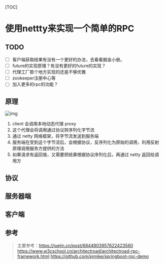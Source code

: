 [TOC]

# 使用nettty来实现一个简单的RPC

## TODO
-[ ] 客户端获取结果有没有一个更好的办法，去看看掘金小册。
-[ ] future的实现原理？有没有更好的future的实现？
-[ ] 代理工厂那个地方实现的还是不够优雅
-[ ] zookeeper注册中心等
-[ ] 加入更多的rpc的功能？

## 原理
![img](https://gitee.com/dongzhonghua/zhonghua/raw/master/img/blog/rpc%E5%8E%9F%E7%90%86.png)

1. client 会调用本地动态代理 proxy
2. 这个代理会将调用通过协议转序列化字节流
3. 通过 netty 网络框架，将字节流发送到服务端
4. 服务端在受到这个字节流后，会根据协议，反序列化为原始的调用，利用反射原理调用服务方提供的方法
5. 如果请求有返回值，又需要把结果根据协议序列化后，再通过 netty 返回给调用方
## 协议

## 服务器端

## 客户端



## 参考
> 主要参考：https://juejin.cn/post/6844903957622423560
> https://www.w3cschool.cn/architectroad/architectroad-rpc-framework.html
> https://github.com/pjmike/springboot-rpc-demo